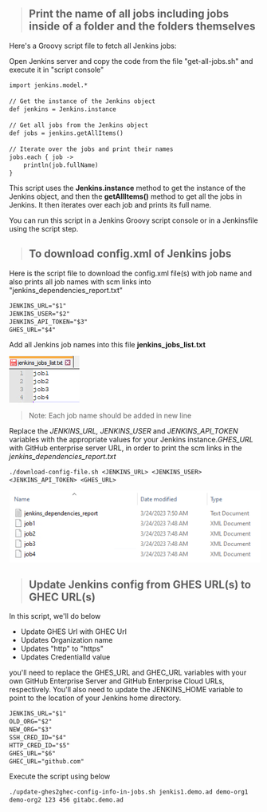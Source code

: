 > <h2>Print the name of all jobs including jobs inside of a folder and the folders themselves</h2>

Here's a Groovy script file to fetch all Jenkins jobs:

Open Jenkins server and copy the code from the file "get-all-jobs.sh" and execute it in "script console"

    import jenkins.model.*

    // Get the instance of the Jenkins object
    def jenkins = Jenkins.instance

    // Get all jobs from the Jenkins object
    def jobs = jenkins.getAllItems()

    // Iterate over the jobs and print their names
    jobs.each { job ->
        println(job.fullName)
    }

This script uses the <b>Jenkins.instance</b> method to get the instance of the Jenkins object, and then the <b>getAllItems()</b> method to get all the jobs in Jenkins. It then iterates over each job and prints its full name.

You can run this script in a Jenkins Groovy script console or in a Jenkinsfile using the script step.

> <h2>To download config.xml of Jenkins jobs </h2>

Here is the script file to download the config.xml file(s) with job name and also prints all job names with scm links into "jenkins_dependencies_report.txt"

    JENKINS_URL="$1"
    JENKINS_USER="$2"
    JENKINS_API_TOKEN="$3"
    GHES_URL="$4"

Add all Jenkins job names into this file <b>jenkins_jobs_list.txt</b>

![Alt text](/jenkins-jobs-list.png "Optional title")

> Note: Each job name should be added in new line

Replace the _JENKINS_URL, JENKINS_USER_ and _JENKINS_API_TOKEN_ variables with the appropriate values for your Jenkins instance._GHES_URL_ with GitHub enterprise server URL, in order to print the scm links in the <i>jenkins_dependencies_report.txt</i>

    ./download-config-file.sh <JENKINS_URL> <JENKINS_USER> <JENKINS_API_TOKEN> <GHES_URL>

![Alt text](/jenkins-job-configs.png "Optional title")

> <h2>Update Jenkins config from GHES URL(s) to GHEC URL(s)</h2>

In this script, we'll do below

- Update GHES Url with GHEC Url
- Updates Organization name
- Updates "http" to "https"
- Updates CredentialId value

you'll need to replace the GHES_URL and GHEC_URL variables with your own GitHub Enterprise Server and GitHub Enterprise Cloud URLs, respectively. You'll also need to update the JENKINS_HOME variable to point to the location of your Jenkins home directory.

    JENKINS_URL="$1"
    OLD_ORG="$2"
    NEW_ORG="$3"
    SSH_CRED_ID="$4"
    HTTP_CRED_ID="$5"
    GHES_URL="$6"
    GHEC_URL="github.com"

Execute the script using below

    ./update-ghes2ghec-config-info-in-jobs.sh jenkis1.demo.ad demo-org1 demo-org2 123 456 gitabc.demo.ad
